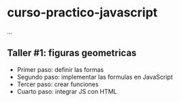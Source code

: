 # curso-practico-javascript

...

## Taller #1: figuras geometricas

- Primer paso: definir las formas
- Segundo paso: implementar las formulas en JavaScript
- Tercer paso: crear funciones 
- Cuarto paso: integrar JS con HTML